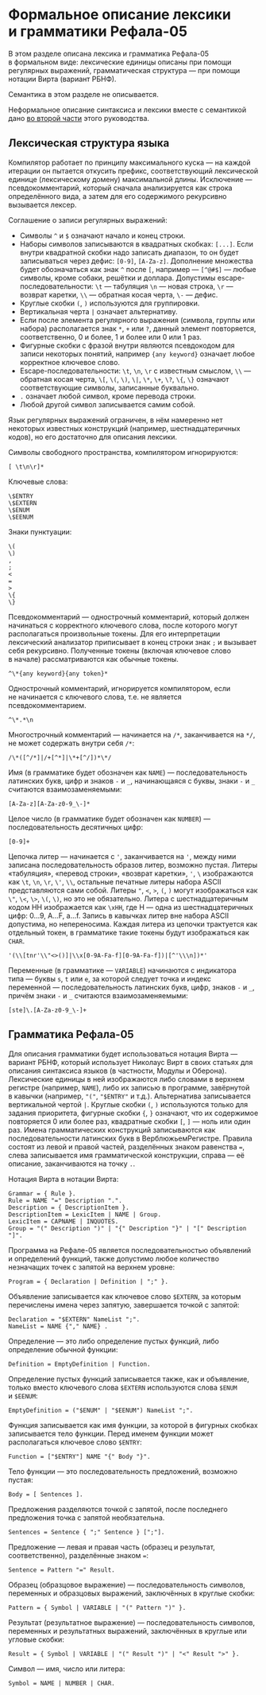Формальное описание лексики и грамматики Рефала-05
==================================================

В этом разделе описана лексика и грамматика Рефала-05 в формальном виде:
лексические единицы описаны при помощи регулярных выражений, грамматическая
структура — при помощи нотации Вирта (вариант РБНФ).

Семантика в этом разделе не описывается.

Неформальное описание синтаксиса и лексики вместе с семантикой дано [во второй
части](2-syntax.md) этого руководства.

Лексическая структура языка
---------------------------

Компилятор работает по принципу максимального куска — на каждой итерации
он пытается откусить префикс, соответствующий лексической единице (лексическому
домену) максимальной длины. Исключение — псевдокомментарий, который сначала
анализируется как строка определённого вида, а затем для его содержимого
рекурсивно вызывается лексер.

Соглашение о записи регулярных выражений:

* Символы `^` и `$` означают начало и конец строки.
* Наборы символов записываются в квадратных скобках: `[...]`. Если внутри
  квадратной скобки надо записать диапазон, то он будет записываться через
  дефис: `[0-9]`, `[A-Za-z]`. Дополнение множества будет обозначаться как
  знак `^` после `[`, например — `[^@#$]` — любые символы, кроме собаки,
  решётки и доллара. Допустимы escape-последовательности: `\t` — табуляция
  `\n` — новая строка, `\r` — возврат каретки, `\\` — обратная косая
  черта, `\-` — дефис.
* Круглые скобки `(`, `)` используются для группировки.
* Вертикальная черта `|` означает альтернативу.
* Если после элемента регулярного выражения (символа, группы или набора)
  располагается знак `*`, `+` или `?`, данный элемент повторяется,
  соответственно, 0 и более, 1 и более или 0 или 1 раз.
* Фигурные скобки с фразой внутри являются псевдокодом для записи некоторых
  понятий, например `{any keyword}` означает любое корректное ключевое
  слово.
* Escape-последовательности: `\t`, `\n`, `\r` с известным смыслом, `\\` —
  обратная косая черта, `\[`, `\(`, `\)`, `\|`, `\*`, `\+`, `\?`, `\{`,
  `\}` означают соответствующие символы, записанные буквально.
* `.` означает любой символ, кроме перевода строки.
* Любой другой символ записывается самим собой.

Язык регулярных выражений ограничен, в нём намеренно нет некоторых известных
конструкций (например, шестнадцатеричных кодов), но его достаточно для описания
лексики.

Символы свободного пространства, компилятором игнорируются:

    [ \t\n\r]*

Ключевые слова:

    \$ENTRY
    \$EXTERN
    \$ENUM
    \$EENUM

Знаки пунктуации:

    \(
    \)
    ,
    ;
    <
    =
    >
    \{
    \}

Псевдокомментарий — однострочный комментарий, который должен начинаться
с корректного ключевого слова, после которого могут располагаться
произвольные токены. Для его интерпретации лексический анализатор приписывает
в конец строки знак `;` и вызывает себя рекурсивно. Полученные токены (включая
ключевое слово в начале) рассматриваются как обычные токены.

    ^\*{any keyword}{any token}*

Однострочный комментарий, игнорируется компилятором, если не начинается
с ключевого слова, т.е. не является псевдокомментарием.

    ^\*.*\n

Многострочный комментарий — начинается на `/*`, заканчивается на `*/`, не может
содержать внутри себя `/*`:

    /\*([^/*]|/+[^*]|\*+[^/])*\*/

Имя (в грамматике будет обозначен как `NAME`) — последовательность латинских
букв, цифр и знаков `-` и `_`, начинающаяся с буквы, знаки `-` и `_` считаются
взаимозаменяемыми:

    [A-Za-z][A-Za-z0-9_\-]*

Целое число (в грамматике будет обозначен как `NUMBER`) — последовательность
десятичных цифр:

    [0-9]+

Цепочка литер — начинается с `'`, заканчивается на `'`, между ними записана
последовательность образов литер, возможно пустая. Литеры «табуляция», «перевод
строки», «возврат каретки», `'`, `\` изображаются как `\t`, `\n`, `\r`, `\'`,
`\\`, остальные печатные литеры набора ASCII представляются сами собой. Литеры
`"`, `<`, `>`, `(`, `)` могут изображаться как `\"`, `\<`, `\>`, `\(`, `\)`,
но это не обязательно. Литера с шестнадцатеричным кодом HH изображается как
`\xHH`, где H — одна из шестнадцатеричных цифр: 0…9, A…F, a…f. Запись в кавычках
литер вне набора ASCII допустима, но непереносима. Каждая литера из цепочки
трактуется как отдельный токен, в грамматике такие токены будут изображаться
как `CHAR`.

    '(\\[tnr'\\"<>()]|\\x[0-9A-Fa-f][0-9A-Fa-f])|[^'\\\n])*'

Переменные (в грамматике — `VARIABLE`) начинаются с индикатора типа — буквы `s`,
`t` или `e`, за которой следует точка и индекс переменной — последовательность
латинских букв, цифр, знаков `-` и `_`, причём знаки `-` и `_` считаются
взаимозаменяемыми:

    [ste]\.[A-Za-z0-9_\-]+


Грамматика Рефала-05
--------------------

Для описания грамматики будет использоваться нотация Вирта — вариант РБНФ,
который использует Николаус Вирт в своих статьях для описания синтаксиса языков
(в частности, Модулы и Оберона). Лексические единицы в ней изображаются либо
словами в верхнем регистре (например, `NAME`), либо их записью в программе,
завёрнутой в кавычки (например, `"("`, `"$ENTRY"` и т.д.). Альтернатива
записывается вертикальной чертой `|`. Круглые скобки `(`, `)` используются
только для задания приоритета, фигурные скобки `{`, `}` означают, что их
содержимое повторяется 0 или более раз, квадратные скобки `[`, `]` — ноль или
один раз. Имена грамматических конструкций записываются как последовательности
латинских букв в ВерблюжьемРегистре. Правила состоят из левой и правой частей,
разделённых знаком равенства `=`, слева записывается имя грамматической
конструкции, справа — её описание, заканчиваются на точку `.`.

Нотация Вирта в нотации Вирта:

    Grammar = { Rule }.
    Rule = NAME "=" Description ".".
    Description = { DescriptionItem }.
    DescriptionItem = LexicItem | NAME | Group.
    LexicItem = CAPNAME | INQUOTES.
    Group = "(" Description ")" | "{" Description "}" | "[" Description "]".

Программа на Рефале-05 является последовательностью объявлений и определений
функций, также допустимо любое количество незначащих точек с запятой
на верхнем уровне:

    Program = { Declaration | Definition | ";" }.

Объявление записывается как ключевое слово `$EXTERN`, за которым перечислены
имена через запятую, завершается точкой с запятой:

    Declaration = "$EXTERN" NameList ";".
    NameList = NAME {"," NAME} .

Определение — это либо определение пустых функций, либо определение обычной
функции:

    Definition = EmptyDefinition | Function.

Определение пустых функций записывается также, как и объявление, только вместо
ключевого слова `$EXTERN` используются слова `$ENUM` и `$EENUM`:

    EmptyDefinition = ("$ENUM" | "$EENUM") NameList ";".

Функция записывается как имя функции, за которой в фигурных скобках записывается
тело функции. Перед именем функции может располагаться ключевое слово `$ENTRY`:

    Function = ["$ENTRY"] NAME "{" Body "}".

Тело функции — это последовательность предложений, возможно пустая:

    Body = [ Sentences ].

Предложения разделяются точкой с запятой, после последнего предложения точка
с запятой необязательна.

    Sentences = Sentence { ";" Sentence } [";"].

Предложение — левая и правая часть (образец и результат, соответственно),
разделённые знаком `=`:

    Sentence = Pattern "=" Result.

Образец (образцовое выражение) — последовательность символов, переменных
и образцовых выражений, заключённых в круглые скобки:

    Pattern = { Symbol | VARIABLE | "(" Pattern ")" }.

Результат (результатное выражение) — последовательность символов, переменных
и результатных выражений, заключённых в круглые или угловые скобки:

    Result = { Symbol | VARIABLE | "(" Result ")" | "<" Result ">" }.

Символ — имя, число или литера:

    Symbol = NAME | NUMBER | CHAR.
